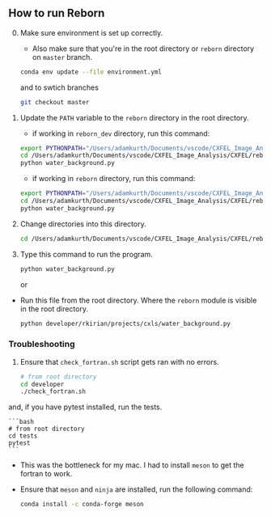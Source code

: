 ## How to run Reborn

0. Make sure environment is set up correctly.
   - Also make sure that you're in the root directory or `reborn` directory on `master` branch.
  
    ```bash
    conda env update --file environment.yml
    ```

    and to swtich branches
    
    ```bash
    git checkout master
    ```

1. Update the `PATH` variable to the `reborn` directory in the root directory. 

    - if working in `reborn_dev` directory, run this command:
    ```bash
    export PYTHONPATH="/Users/adamkurth/Documents/vscode/CXFEL_Image_Analysis/CXFEL/reborn_dev:$PYTHONPATH"
    cd /Users/adamkurth/Documents/vscode/CXFEL_Image_Analysis/CXFEL/reborn_dev/developer/rkirian/projects/cxls
    python water_background.py
    ```

    - if working in `reborn` directory, run this command:
    ```bash
    export PYTHONPATH="/Users/adamkurth/Documents/vscode/CXFEL_Image_Analysis/CXFEL/reborn:$PYTHONPATH"
    cd /Users/adamkurth/Documents/vscode/CXFEL_Image_Analysis/CXFEL/reborn/developer/rkirian/projects/cxls
    python water_background.py
    ```


2. Change directories into this directory.

    ```bash
    cd /Users/adamkurth/Documents/vscode/CXFEL_Image_Analysis/CXFEL/reborn/developer/rkirian/projects/cxls
    ```

3. Type this command to run the program.

    ```bash
    python water_background.py
    ```

    or

- Run this file from the root directory. Where the `reborn` module is visible in the root directory.

    ```bash
    python developer/rkirian/projects/cxls/water_background.py
    ```

### Troubleshooting

1. Ensure that `check_fortran.sh` script gets ran with no errors.
    
    ``` bash
    # from root directory
    cd developer
    ./check_fortran.sh
    ```

and, if you have pytest installed, run the tests.

    ```bash
    # from root directory
    cd tests 
    pytest
    ```

- This was the bottleneck for my mac. I had to install `meson` to get the fortran to work.

- Ensure that `meson` and `ninja` are installed, run the following command:

    ```bash
    conda install -c conda-forge meson
    ```

